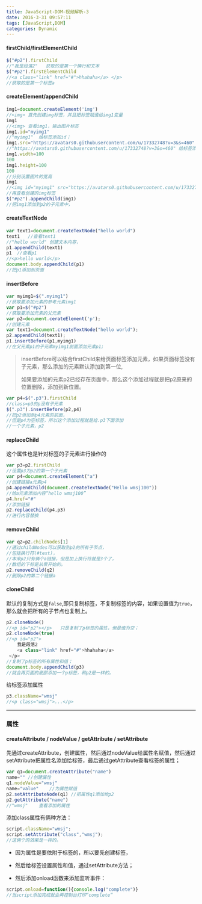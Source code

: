```yaml
---
title: JavaScript-DOM-视频解析-3
date: 2016-3-31 09:57:11
tags: [JavaScript,DOM]
categories: Dynamic
---
```


#### firstChild/firstElementChild

```javascript
$("#p2").firstChild
//"我是段落2"	获取的是第一个换行和文本
$("#p2").firstElementChild
//<a class="link" href="#">hhahaha</a> </p>
//获取的是第一个标签a
```
<!-- more -->
#### createElement/appendChild

```javascript
img1=document.createElement('img')
//<img>	首先创建img标签，并且把标签赋值给img1变量
img1
//<img>	查看img1，输出图片标签
img1.id="myimg1"
//"myimg1"	给标签添加id；
img1.src="https://avatars0.githubusercontent.com/u/17332748?v=3&s=460"
//"https://avatars0.githubusercontent.com/u/17332748?v=3&s=460"	给标签添加图片链接
img1.width=100
100
img1.height=100
100
//分别设置图片的宽高
img1
//<img id="myimg1" src="https://avatars0.githubusercontent.com/u/17332748?v=3&amp;s=460" width="100" height="100">
//再查看创建的img标签
$("#p2").appendChild(img1)
//把img1添加到p2的子元素中，
```

#### createTextNode

```javascript
var text1=document.createTextNode("hello world")
text1	//查看text1
//"hello world"	创建文本内容，
p1.appendChild(text1)
p1	//查看p1
//<p>hello world</p>
document.body.appendChild(p1)
//把p1添加到页面
```

#### insertBefore

```javascript
var myimg1=$(".myimg1")
//获取要添加元素的参考元素img1
var p1=$("#p2")
//获取要添加元素的父元素
var p2=document.cerateElement('p');
//创建元素
var text1=document.createTextNode("hello world");
p2.appendChild(text1);
p1.insertBefore(p1,myimg1)
//在父元素p1的子元素myimg1前面添加元素p1;
```

> insertBefore可以结合firstChild来给页面标签添加元素，如果页面标签没有子元素，那么添加的元素默认添加到第一位,
>
> 如果要添加的元素p2已经存在页面中，那么这个添加过程就是把p2原来的位置删除，添加到新位置。

```javascript
var p4=$(".p3").firstChild
//class=p3的p没有子元素
$(".p3").insertBefore(p2,p4)
//把p2添加到p4元素的前面，
//但是p4为空标签，所以这个添加过程就是给.p3下面添加
//一个子元素，p2
```

#### replaceChild

这个属性也是针对标签的子元素进行操作的

```javascript
var p3=p2.firstChild
//设置p3为p2的第一个子元素
var p4=document.createElement("a")
//创建链接a元素p4
p4.appendChild(document.createTextNode("Hello wmsj100"))
//给a元素添加内容“hello wmsj100”
p4.href="#"
//添加链接
p2.replaceChild(p4,p3)
//进行内容替换
```

#### removeChild

```javascript
var q2=p2.childNodes[1]
//通过childNodes可以获取到p2的所有子节点，
//包括换行符(#text)，
//本来p2只有俩个a链接，但是加上换行符就是3个了，
//数组的下标是从零开始的。
p2.removeChild(q2)
//删除p2的第二个链接a
```

#### cloneChild

默认的复制方式是`false`,即只复制标签，不复制标签的内容，如果设置值为`true`，那么就会把所有的子节点也复制上。

```javascript
p2.cloneNode()
//<p id="p2"></p>	只是复制了p标签的属性，但是值为空；
p2.cloneNode(true)
//<p id="p2"> 
    我是段落2 
    <a class="link" href="#">hhahaha</a> 
 </p>
//复制了p标签的所有属性和值；
document.body.appendChild(p3)
//就会再页面的底部添加一个p标签，和p2是一样的。
```

给标签添加属性

```javascript
p3.className="wmsj"
//<p class="wmsj">...</p>
```

---

### 属性

#### createAttribute / nodeValue / getAttribute / setAttribute

先通过createAttribute，创建属性，然后通过nodeValue给属性名赋值，然后通过setAttribute把属性名添加给标签，最后通过getAttribute查看标签的属性；

```javascript
var q1=document.createAttribute("name")
name=""	//创建属性
q1.nodeValue="wmsj"
name="value"	//为属性赋值
p2.setAttributeNode(q1)	//把属性q1添加给p2
p2.getAttribute("name")
//"wmsj"	查看添加的属性
```

添加class属性有俩种方法：

```javascript
script.className="wmsj";
script.setAttribute("class","wmsj");
//这俩个的效果是一样的。
```

- 因为属性是要依附于标签的，所以要先创建标签，


- 然后给标签设置属性和值，通过setAttribute方法；
- 然后添加onload函数来添加监听事件：

```javascript
script.onload=function(){console.log("complete")}
//当script添加完成就会再控制台打印“complete“
```

